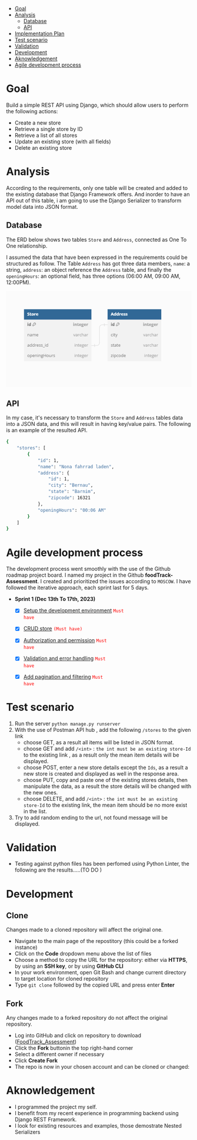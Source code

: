 
- [Goal](#goal)
- [Analysis](#analysis)
  - [Database](#database)
  - [API](#api)
- [Implementation Plan](#implementation-plan)
- [Test scenario](#test-scenario)
- [Validation](#validation)
- [Development](#development)
- [Aknowledgement](#aknowledgement)
- [Agile development process](#agile-development-process)


# Goal
Build a simple REST API using Django, which should allow users to perform the following actions:
- Create a new store
- Retrieve a single store by ID
- Retrieve a list of all stores
- Update an existing store (with all fields)
- Delete an existing store


# Analysis
According to the requirements, only one table will be created and added to the existing database that Django Framework offers.
And inorder to have an API out of this table, i am going to use the Django Serializer to transform model data into JSON format.


## Database
The ERD below shows two tables `Store` and `Address`, connected as One To One relationship.

I assumed the data that have been expressed in the requirements could be structured as follow.
The Table `Address` has got three data members, `name`: a string, `address`: an object reference the `Address` table, and finally the `openingHours`: an optional field, has three options (06:00 AM, 09:00 AM, 12:00PM).

![ERD](./store/images/ERD.png)


## API
In my case, it's necessary to transform the `Store` and `Address` tables data into a JSON data, and this will result in having  key/value pairs.
The following is an example of the resulted API.

```bash
{
    "stores": [
        {
            "id": 1,
            "name": "Nona fahrrad laden",
            "address": {
                "id": 1,
                "city": "Bernau",
                "state": "Barnim",
                "zipcode": 16321
            },
            "openingHours": "00:06 AM"
        }
    ]
}
```

# Agile development process
The development process went smoothly with the use of the Github roadmap project board.
I named my project in the Github **foodTrack-Assessment**.
I created and prioritized  the issues according to `MOSCOW`.
I have followed the iterative approach, each sprint last for 5 days.
- **Sprint 1 (Dec 13th To 17th, 2023)**
    - [x] [Setup the development environment](https://github.com/Nazek-Altayeb/FoodTrack_Assessment/issues/1) <code style="color:red">Must have</code>
    - [x] [CRUD store](https://github.com/Nazek-Altayeb/FoodTrack_Assessment/issues/2) <code style="color:red">(Must have)</code>
    - [x] [Authorization and permission](https://github.com/Nazek-Altayeb/FoodTrack_Assessment/issues/3) <code style="color:red">Must have</code>
    - [x] [Validation and error handling](https://github.com/Nazek-Altayeb/FoodTrack_Assessment/issues/4) <code style="color:red">Must have</code>
    - [x] [Add pagination and filtering](https://github.com/Nazek-Altayeb/FoodTrack_Assessment/issues/5) <code style="color:red">Must have</code>


# Test scenario
1. Run the server `python manage.py runserver`
2. With the use of Postman  API hub , add the following `/stores` to the given link 
    - choose GET, as a result all items will be listed in JSON format.
    - choose GET and add `/<int>` : `the int must be an existing store-Id` to the existing link , as a result only the mean item details will be displayed.
    - choose POST, enter a new store details except the `Ids`, as a result a new store is created and displayed as well in the response area. 
    - choose PUT, copy and paste one of the existing stores details, then manipulate the data, as a result the store details will be changed with the new ones.
    - choose DELETE, and add `/<int>` : `the int must be an existing store-Id`  to the existing link, the mean item should be no more exist in the list.
3. Try to add random ending to the url, not found message will be displayed.


# Validation
- Testing against python files has been perfomed using Python Linter, the following are the results.....(TO DO )


# Development

## Clone
Changes made to a cloned repository will affect the original one.

- Navigate to the main page of the repostitory (this could be a forked instance)
- Click on the **Code** dropdown menu above the list of files
- Choose a method to copy the URL for the repository: either via **HTTPS**, by using an **SSH key**, or by using **GitHub CLI**
- In your work environment, open Git Bash and change current directory to target location for cloned repository
- Type ``git clone`` followed by the copied URL and press enter **Enter**

## Fork

Any changes made to a forked repository do not affect the original repository.

- Log into GitHub and click on repository to download ([FoodTrack_Assessment](https://github.com/Nazek-Altayeb/FoodTrack_Assessment))
- Click the **Fork** buttonin the top right-hand corner
- Select a different owner if necessary
- Click **Create Fork**
- The repo is now in your chosen account and can be cloned or changed:

# Aknowledgement

- I programmed the project my self.
- I benefit from my recent experience in programming backend using Django REST Framework.
- I look for existing resources and examples, those demostrate Nested Serializers